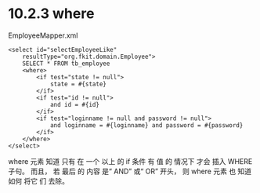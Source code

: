 # 10.2.3 where

EmployeeMapper.xml

```
<select id="selectEmployeeLike"
    resultType="org.fkit.domain.Employee">
    SELECT * FROM tb_employee
    <where>
        <if test="state != null">
            state = #{state}
        </if>
        <if test="id != null">
            and id = #{id}
        </if>
        <if test="loginname != null and password != null">
            and loginname = #{loginname} and password = #{password}
        </if>
    </where>
</select>
```

where 元素 知道 只有 在 一个 以上 的 if 条件 有 值 的 情况下 才会 插入 WHERE 子句。 而且， 若 最后 的 内容 是“ AND” 或“ OR” 开头， 则 where 元素 也 知道 如何 将它 们 去除。



